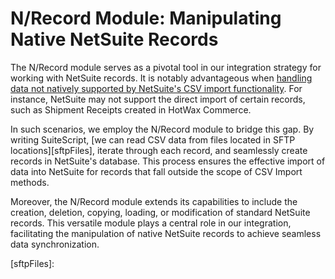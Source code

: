 # N/Record Module: Manipulating Native NetSuite Records

The N/Record module serves as a pivotal tool in our integration strategy for working with NetSuite records. It is notably advantageous when [handling data not natively supported by NetSuite's CSV import functionality][csvSupport]. For instance, NetSuite may not support the direct import of certain records, such as Shipment Receipts created in HotWax Commerce.

In such scenarios, we employ the N/Record module to bridge this gap. By writing SuiteScript, [we can read CSV data from files located in SFTP locations][sftpFiles], iterate through each record, and seamlessly create records in NetSuite's database. This process ensures the effective import of data into NetSuite for records that fall outside the scope of CSV Import methods.

Moreover, the N/Record module extends its capabilities to include the creation, deletion, copying, loading, or modification of standard NetSuite records. This versatile module plays a central role in our integration, facilitating the manipulation of native NetSuite records to achieve seamless data synchronization.

<!-- page links -->

[csvSupport]:https://docs.oracle.com/en/cloud/saas/netsuite/ns-online-help/section_N356360.html#Supported-Record-Types-for-CSV-Import

<!-- add link to NFile page -->
[sftpFiles]: